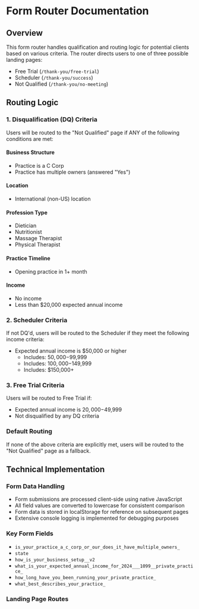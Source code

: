 # Form Router Documentation

## Overview

This form router handles qualification and routing logic for potential clients based on various criteria. The router directs users to one of three possible landing pages:

- Free Trial (`/thank-you/free-trial`)
- Scheduler (`/thank-you/success`)
- Not Qualified (`/thank-you/no-meeting`)

## Routing Logic

### 1. Disqualification (DQ) Criteria

Users will be routed to the "Not Qualified" page if ANY of the following conditions are met:

#### Business Structure

- Practice is a C Corp
- Practice has multiple owners (answered "Yes")

#### Location

- International (non-US) location

#### Profession Type

- Dietician
- Nutritionist
- Massage Therapist
- Physical Therapist

#### Practice Timeline

- Opening practice in 1+ month

#### Income

- No income
- Less than $20,000 expected annual income

### 2. Scheduler Criteria

If not DQ'd, users will be routed to the Scheduler if they meet the following income criteria:

- Expected annual income is $50,000 or higher
  - Includes: $50,000-$99,999
  - Includes: $100,000-$149,999
  - Includes: $150,000+

### 3. Free Trial Criteria

Users will be routed to Free Trial if:

- Expected annual income is $20,000-$49,999
- Not disqualified by any DQ criteria

### Default Routing

If none of the above criteria are explicitly met, users will be routed to the "Not Qualified" page as a fallback.

## Technical Implementation

### Form Data Handling

- Form submissions are processed client-side using native JavaScript
- All field values are converted to lowercase for consistent comparison
- Form data is stored in localStorage for reference on subsequent pages
- Extensive console logging is implemented for debugging purposes

### Key Form Fields

- `is_your_practice_a_c_corp_or_our_does_it_have_multiple_owners_`
- `state`
- `how_is_your_business_setup__v2`
- `what_is_your_expected_annual_income_for_2024___1099__private_practice_`
- `how_long_have_you_been_running_your_private_practice_`
- `what_best_describes_your_practice_`

### Landing Page Routes
